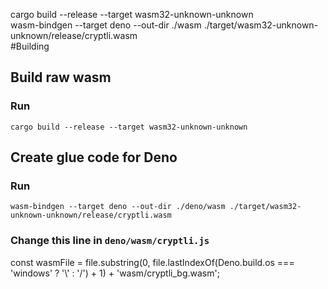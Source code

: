 cargo build --release --target wasm32-unknown-unknown
<br>
wasm-bindgen --target deno --out-dir ./wasm ./target/wasm32-unknown-unknown/release/cryptli.wasm
<br>
#Building
## Build raw wasm
### Run
`cargo build --release --target wasm32-unknown-unknown`<br>
## Create glue code for Deno
### Run
`wasm-bindgen --target deno --out-dir ./deno/wasm ./target/wasm32-unknown-unknown/release/cryptli.wasm` <br>
### Change this line in `deno/wasm/cryptli.js`
const wasmFile = file.substring(0, file.lastIndexOf(Deno.build.os === 'windows' ? '\\' : '/') + 1) + 'wasm/cryptli_bg.wasm';
